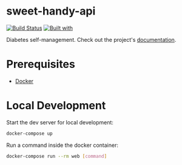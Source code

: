 # sweet-handy-api

[![Build Status](https://travis-ci.org/innsmthdwlr/sweet-handy-api.svg?branch=master)](https://travis-ci.org/innsmthdwlr/sweet-handy-api)
[![Built with](https://img.shields.io/badge/Built_with-Cookiecutter_Django_Rest-F7B633.svg)](https://github.com/agconti/cookiecutter-django-rest)

Diabetes self-management. Check out the project's [documentation](http://innsmthdwlr.github.io/sweet-handy-api/).

# Prerequisites

- [Docker](https://docs.docker.com/docker-for-mac/install/)  

# Local Development

Start the dev server for local development:
```bash
docker-compose up
```

Run a command inside the docker container:

```bash
docker-compose run --rm web [command]
```
